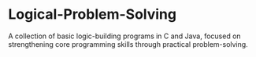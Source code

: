 # Logical-Problem-Solving
A collection of basic logic-building programs in C and Java, focused on strengthening core programming skills through practical problem-solving.
